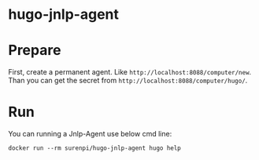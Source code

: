# hugo-jnlp-agent

# Prepare

First, create a permanent agent. Like `http://localhost:8088/computer/new`. Than you can get the secret from `http://localhost:8088/computer/hugo/`.

# Run

You can running a Jnlp-Agent use below cmd line:

`docker run --rm surenpi/hugo-jnlp-agent hugo help`
